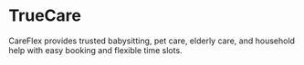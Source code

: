 # TrueCare
CareFlex provides trusted babysitting, pet care, elderly care, and household help with easy booking and flexible time slots. 
